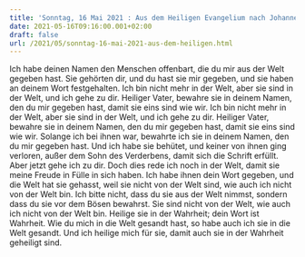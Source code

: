 ```yaml
---
title: 'Sonntag, 16 Mai 2021 : Aus dem Heiligen Evangelium nach Johannes - Joh 17,6a.11b-19.'
date: 2021-05-16T09:16:00.001+02:00
draft: false
url: /2021/05/sonntag-16-mai-2021-aus-dem-heiligen.html
---
```


Ich habe deinen Namen den Menschen offenbart, die du mir aus der Welt gegeben hast. Sie gehörten dir, und du hast sie mir gegeben, und sie haben an deinem Wort festgehalten. Ich bin nicht mehr in der Welt, aber sie sind in der Welt, und ich gehe zu dir. Heiliger Vater, bewahre sie in deinem Namen, den du mir gegeben hast, damit sie eins sind wie wir. Ich bin nicht mehr in der Welt, aber sie sind in der Welt, und ich gehe zu dir. Heiliger Vater, bewahre sie in deinem Namen, den du mir gegeben hast, damit sie eins sind wie wir. Solange ich bei ihnen war, bewahrte ich sie in deinem Namen, den du mir gegeben hast. Und ich habe sie behütet, und keiner von ihnen ging verloren, außer dem Sohn des Verderbens, damit sich die Schrift erfüllt. Aber jetzt gehe ich zu dir. Doch dies rede ich noch in der Welt, damit sie meine Freude in Fülle in sich haben. Ich habe ihnen dein Wort gegeben, und die Welt hat sie gehasst, weil sie nicht von der Welt sind, wie auch ich nicht von der Welt bin. Ich bitte nicht, dass du sie aus der Welt nimmst, sondern dass du sie vor dem Bösen bewahrst. Sie sind nicht von der Welt, wie auch ich nicht von der Welt bin. Heilige sie in der Wahrheit; dein Wort ist Wahrheit. Wie du mich in die Welt gesandt hast, so habe auch ich sie in die Welt gesandt. Und ich heilige mich für sie, damit auch sie in der Wahrheit geheiligt sind.